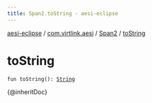 ```yaml
---
title: Span2.toString - aesi-eclipse
---
```


[aesi-eclipse](../../index.html) / [com.virtlink.aesi](../index.html) / [Span2](index.html) / [toString](.)

# toString

`fun toString(): `[`String`](https://kotlinlang.org/api/latest/jvm/stdlib/kotlin/-string/index.html)

{@inheritDoc}

